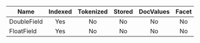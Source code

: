 Name                            |Indexed|Tokenized|Stored|DocValues|Facet|Sort 
--------------------------------|:-----:|:-------:|:----:|:-------:|:---:|:---:
DoubleField                     | Yes   | No      | No   | No      | No  | Yes 
FloatField                      | Yes   | No      | No   | No      | No  | Yes